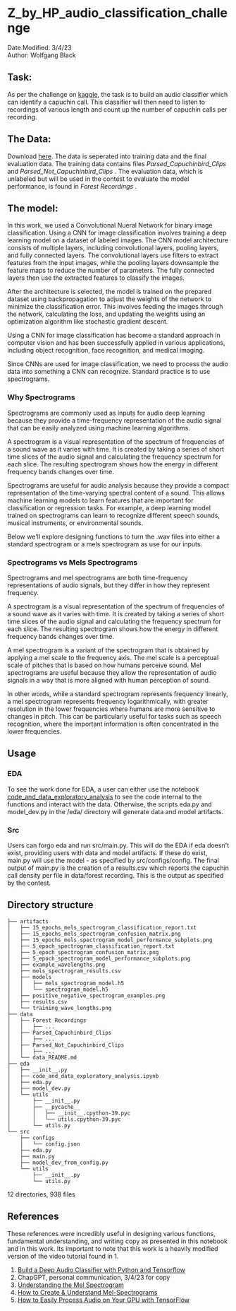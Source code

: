 # Z_by_HP_audio_classification_challenge

Date Modified: 3/4/23 <br>
Author: Wolfgang Black <br>

## Task: 
As per the challenge on [kaggle](https://www.kaggle.com/datasets/kenjee/z-by-hp-unlocked-challenge-3-signal-processing), the task is to build an audio classifier which can identify a capuchin call. This classifier will then need to listen to recordings of various length and count up the number of capuchin calls per recording. 

## The Data:
Download [here](https://www.kaggle.com/datasets/kenjee/z-by-hp-unlocked-challenge-3-signal-processing). The data is seperated into training data and the final evaluation data. The training data contains files <i> Parsed_Capuchinbird_Clips</i> and <i> Parsed_Not_Capuchinbird_Clips </i>. The evaluation data, which is unlabeled but will be used in the contest to evaluate the model performance, is found in <i> Forest Recordings </i>.

## The model:

In this work, we used a Convolutional Nueral Network for binary image classification. Using a CNN for image classification involves training a deep learning model on a dataset of labeled images. The CNN model architecture consists of multiple layers, including convolutional layers, pooling layers, and fully connected layers. The convolutional layers use filters to extract features from the input images, while the pooling layers downsample the feature maps to reduce the number of parameters. The fully connected layers then use the extracted features to classify the images.

After the architecture is selected, the model is trained on the prepared dataset using backpropagation to adjust the weights of the network to minimize the classification error. This involves feeding the images through the network, calculating the loss, and updating the weights using an optimization algorithm like stochastic gradient descent.

Using a CNN for image classification has become a standard approach in computer vision and has been successfully applied in various applications, including object recognition, face recognition, and medical imaging.

Since CNNs are used for image classification, we need to process the audio data into something a CNN can recognize. Standard practice is to use spectrograms. 

### Why Spectrograms
Spectrograms are commonly used as inputs for audio deep learning because they provide a time-frequency representation of the audio signal that can be easily analyzed using machine learning algorithms.

A spectrogram is a visual representation of the spectrum of frequencies of a sound wave as it varies with time. It is created by taking a series of short time slices of the audio signal and calculating the frequency spectrum for each slice. The resulting spectrogram shows how the energy in different frequency bands changes over time.

Spectrograms are useful for audio analysis because they provide a compact representation of the time-varying spectral content of a sound. This allows machine learning models to learn features that are important for classification or regression tasks. For example, a deep learning model trained on spectrograms can learn to recognize different speech sounds, musical instruments, or environmental sounds.

Below we'll explore designing functions to turn the .wav files into either a standard spectrogram or a mels spectrogram as use for our inputs.

### Spectrograms vs Mels Spectrograms
Spectrograms and mel spectrograms are both time-frequency representations of audio signals, but they differ in how they represent frequency.

A spectrogram is a visual representation of the spectrum of frequencies of a sound wave as it varies with time. It is created by taking a series of short time slices of the audio signal and calculating the frequency spectrum for each slice. The resulting spectrogram shows how the energy in different frequency bands changes over time.

A mel spectrogram is a variant of the spectrogram that is obtained by applying a mel scale to the frequency axis. The mel scale is a perceptual scale of pitches that is based on how humans perceive sound. Mel spectrograms are useful because they allow the representation of audio signals in a way that is more aligned with human perception of sound.

In other words, while a standard spectrogram represents frequency linearly, a mel spectrogram represents frequency logarithmically, with greater resolution in the lower frequencies where humans are more sensitive to changes in pitch. This can be particularly useful for tasks such as speech recognition, where the important information is often concentrated in the lower frequencies.

## Usage
### EDA
To see the work done for EDA, a user can either use the notebook [code_and_data_exploratory_analysis](https://github.com/wolfgangjblack/Z_by_HP_audio_classification_challenge/blob/finalize_readme/eda/code_and_data_exploratory_analysis.ipynb) to see the code internal to the functions and interact with the data. Otherwise, the scripts eda.py and model_dev.py in the /eda/ directory will generate data and model artifacts.

### Src
Users can forgo eda and run src/main.py. This will do the EDA if eda doesn't exist, providing users with data and model artifacts. If these do exist, main.py will use the model - as specified by src/configs/config. The final output of main.py is the creation of a results.csv which reports the capuchin call density per file in data/forest recording. This is the output as specified by the contest. 

## Directory structure
```.
├── artifacts
│   ├── 15_epochs_mels_spectrogram_classification_report.txt
│   ├── 15_epochs_mels_spectrogram_confusion_matrix.png
│   ├── 15_epochs_mels_spectrogram_model_performance_subplots.png
│   ├── 5_epoch_spectrogram_classification_report.txt
│   ├── 5_epoch_spectrogram_confusion_matrix.png
│   ├── 5_epoch_spectrogram_model_performance_subplots.png
│   ├── example_wavelengths.png
│   ├── mels_spectrogram_results.csv
│   ├── models
│   │   ├── mels_spectrogram_model.h5
│   │   └── spectrogram_model.h5
│   ├── positive_negative_spectrogram_examples.png
│   ├── results.csv
│   └── training_wave_lengths.png
├── data
│   ├── Forest Recordings
│   │   ├── ...
│   ├── Parsed_Capuchinbird_Clips
│   │   ├── ...
│   ├── Parsed_Not_Capuchinbird_Clips
│   │   ├── ...
│   └── data_README.md
├── eda
│   ├── __init__.py
│   ├── code_and_data_exploratory_analysis.ipynb
│   ├── eda.py
│   ├── model_dev.py
│   └── utils
│       ├── __init__.py
│       ├── __pycache__
│       │   ├── __init__.cpython-39.pyc
│       │   └── utils.cpython-39.pyc
│       └── utils.py
└── src
    ├── configs
    │   └── config.json
    ├── eda.py
    ├── main.py
    ├── model_dev_from_config.py
    └── utils
        ├── __init__.py
        └── utils.py
```
12 directories, 938 files

## References
These references were incredibly useful in designing various functions, fundamental understanding, and writing copy as presented in this notebook and in this work. Its important to note that this work is a heavily modified version of the video tutorial found in 1.

1. [Build a Deep Audio Classifier with Python and Tensorflow](https://www.youtube.com/watch?v=ZLIPkmmDJAc&t=2s)
2. ChapGPT, personal communication, 3/4/23 for copy
3. [Understanding the Mel Spectrogram](https://medium.com/analytics-vidhya/understanding-the-mel-spectrogram-fca2afa2ce53)
4. [How to Create & Understand Mel-Spectrograms](https://importchris.medium.com/how-to-create-understand-mel-spectrograms-ff7634991056)
5. [How to Easily Process Audio on Your GPU with TensorFlow](https://towardsdatascience.com/how-to-easily-process-audio-on-your-gpu-with-tensorflow-2d9d91360f06)

